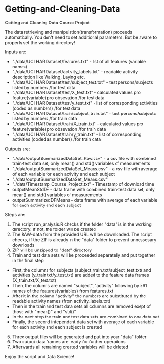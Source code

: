 # Getting-and-Cleaning-Data
Getting and Cleaning Data Course Project

The data retrieving and manipulation(transformation) proceeds automatically. You don't need to set additional parameters. But be aware to properly set the working directory!

Inputs are:
* "./data/UCI HAR Dataset/features.txt" - list of all features (variable names)
* "./data/UCI HAR Dataset/activity_labels.txt" - readable activity description like Walking, Laying etc.
* "./data/UCI HAR Dataset/test/subject_test.txt" - test persons/subjects listed by numbers /for test data
* "./data/UCI HAR Dataset/test/X_test.txt" - calculated values pro feature(variable) pro obsevation /for test data
* "./data/UCI HAR Dataset/test/y_test.txt" - list of corresponding activities (coded as numbers) /for test data
* "./data/UCI HAR Dataset/train/subject_train.txt" - test persons/subjects listed by numbers /for train data
* "./data/UCI HAR Dataset/train/X_train.txt" - calculated values pro feature(variable) pro obsevation /for train data
* "./data/UCI HAR Dataset/train/y_train.txt" - list of corresponding activities (coded as numbers) /for train data

Outputs are:
* "./data/outputSummarizedDataSet_Raw.csv" - a csv file with combined train-test data set, only mean() and std() variables of measurements
* "./data/outputSummarizedDataSet_Means.csv" - a csv file with average of each variable for each activity and each subject
* "./data/outputSummarizedDataSet_Means.csv"
* "./data/Timestamp_Course_Project.txt" - Timestamp of download time
* outputMeanStdDF - data frame with combined train-test data set, only mean() and std() variables of measurements
* outputSummarizedDFMeans - data frame with average of each variable for each activity and each subject

Steps are:

1. The script run_analysis.R checks if the folder "data" is in the working directory. If not, the folder will be created
2. The RAW-data from the provided URL will be downloaded. The script checks, if the ZIP is already in the "data" folder to prevent unnessesary downloads
3. ZIP will be unzipped to "data" directory
4. Train and test data sets will be proceeded separatelly and put together in the final step
* First, the columns for subjects (subject_train.txt/subject_test.txt) and activities (y_train.txt/y_test.txt) are added to the feature data frames (X_train.txt/X_test.txt)
* Then, the columns are named "subject", "activity" following by 561 names of the features(variables) from features.txt
* After it in the column "activity" the numbers are substituted by the readable activity names (from activity_labels.txt)
* Then in the train and test data sets all columns are removed exept of those with "mean()" and "std()" 
* In the next step the train and test data sets are combined to one data set
* Finally, the second intependent data set with average of each variable for each activity and each subject is created
5. Three output files will be generated and put into your "data" folder
6. Two output data frames are ready for further operations
7. Afterwards all remaining created variables will be deleted


Enjoy the script and Data Science!

